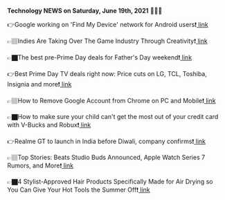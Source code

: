 <b>Technology NEWS on Saturday, June 19th, 2021</b> 📡📡📡 

👉Google working on 'Find My Device' network for Android users❗️<a href='https://techblock.club/?p=12603'> link</a>

👉🏽Indies Are Taking Over The Game Industry Through Creativity❗️<a href='https://techblock.club/?p=12605'> link</a>

👉🏿The best pre-Prime Day deals for Father's Day weekend❗️<a href='https://techblock.club/?p=12607'> link</a>

👉Best Prime Day TV deals right now: Price cuts on LG, TCL, Toshiba, Insignia and more❗️<a href='https://techblock.club/?p=12609'> link</a>

👉🏽How to Remove Google Account from Chrome on PC and Mobile❗️<a href='https://techblock.club/?p=12611'> link</a>

👉🏿How to make sure your child can't get the most out of your credit card with V-Bucks and Robux❗️<a href='https://techblock.club/?p=12613'> link</a>

👉Realme GT to launch in India before Diwali, company confirms❗️<a href='https://techblock.club/?p=12615'> link</a>

👉🏽Top Stories: Beats Studio Buds Announced, Apple Watch Series 7 Rumors, and More❗️<a href='https://techblock.club/?p=12617'> link</a>

👉🏿4 Stylist-Approved Hair Products Specifically Made for Air Drying so You Can Give Your Hot Tools the Summer Off❗️<a href='https://techblock.club/?p=12619'> link</a>

